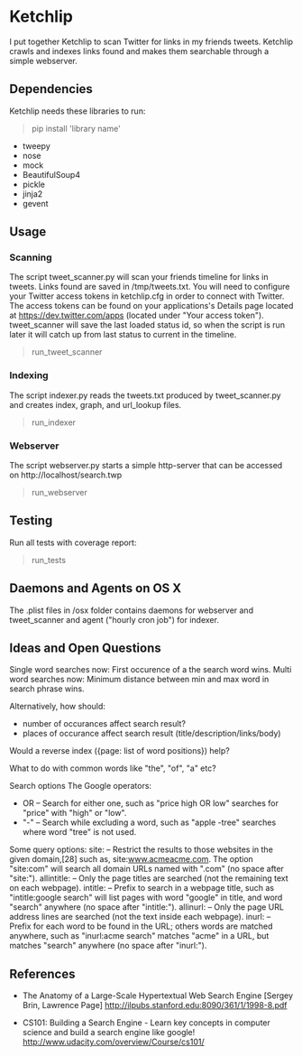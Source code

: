 # Ketchlip

I put together Ketchlip to scan Twitter for links in my friends tweets. Ketchlip crawls and indexes links found and
makes them searchable through a simple webserver.


## Dependencies

Ketchlip needs these libraries to run:
> pip install 'library name'

* tweepy
* nose
* mock
* BeautifulSoup4
* pickle
* jinja2
* gevent

## Usage

### Scanning
The script tweet_scanner.py will scan your friends timeline for links in tweets. Links found are saved in /tmp/tweets.txt.
You will need to configure your Twitter access tokens in ketchlip.cfg in order to connect with Twitter.
The access tokens can be found on your applications's Details page located at https://dev.twitter.com/apps
(located under "Your access token"). tweet_scanner will save the last loaded status id, so when the script is run later it
will catch up from last status to current in the timeline.

> run_tweet_scanner

### Indexing

The script indexer.py reads the tweets.txt produced by tweet_scanner.py and creates index, graph, and url_lookup files.

> run_indexer

### Webserver

The script webserver.py starts a simple http-server that can be accessed on http://localhost/search.twp

> run_webserver

## Testing

Run all tests with coverage report:

> run_tests

## Daemons and Agents on OS X
The .plist files in /osx folder contains daemons for webserver and tweet_scanner and agent ("hourly cron job") for indexer.

## Ideas and Open Questions

Single word searches now: First occurence of a the search word wins.
Multi word searches now: Minimum distance between min and max word in search phrase wins.

Alternatively, how should:
* number of occurances affect search result?
* places of occurance affect search result (title/description/links/body)

Would a reverse index ({page: list of word positions}) help?

What to do with common words like "the", "of", "a" etc?

Search options
The Google operators:
* OR – Search for either one, such as "price high OR low" searches for "price" with "high" or "low".
* "-" – Search while excluding a word, such as "apple -tree" searches where word "tree" is not used.

Some query options:
site: – Restrict the results to those websites in the given domain,[28] such as, site:www.acmeacme.com. The option "site:com" will search all domain URLs named with ".com" (no space after "site:").
allintitle: – Only the page titles are searched (not the remaining text on each webpage).
intitle: – Prefix to search in a webpage title, such as "intitle:google search" will list pages with word "google" in title, and word "search" anywhere (no space after "intitle:").
allinurl: – Only the page URL address lines are searched (not the text inside each webpage).
inurl: – Prefix for each word to be found in the URL; others words are matched anywhere, such as "inurl:acme search" matches "acme" in a URL, but matches "search" anywhere (no space after "inurl:").


## References
* The Anatomy of a Large-Scale Hypertextual Web Search Engine [Sergey Brin, Lawrence Page] http://ilpubs.stanford.edu:8090/361/1/1998-8.pdf

* CS101: Building a Search Engine - Learn key concepts in computer science and build a search engine like google! http://www.udacity.com/overview/Course/cs101/